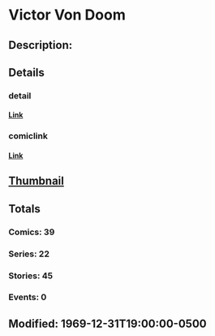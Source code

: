 # Victor Von Doom
## Description: 
## Details
### detail
#### [Link](http://marvel.com/characters/2792/victor_von_doom?utm_campaign=apiRef&utm_source=225578a89fc76f3d20fbffda5d17a88d)
### comiclink
#### [Link](http://marvel.com/comics/characters/1010324/victor_von_doom?utm_campaign=apiRef&utm_source=225578a89fc76f3d20fbffda5d17a88d)
## [Thumbnail](http://i.annihil.us/u/prod/marvel/i/mg/b/40/image_not_available.jpg)
## Totals
### Comics: 39
### Series: 22
### Stories: 45
### Events: 0
## Modified: 1969-12-31T19:00:00-0500